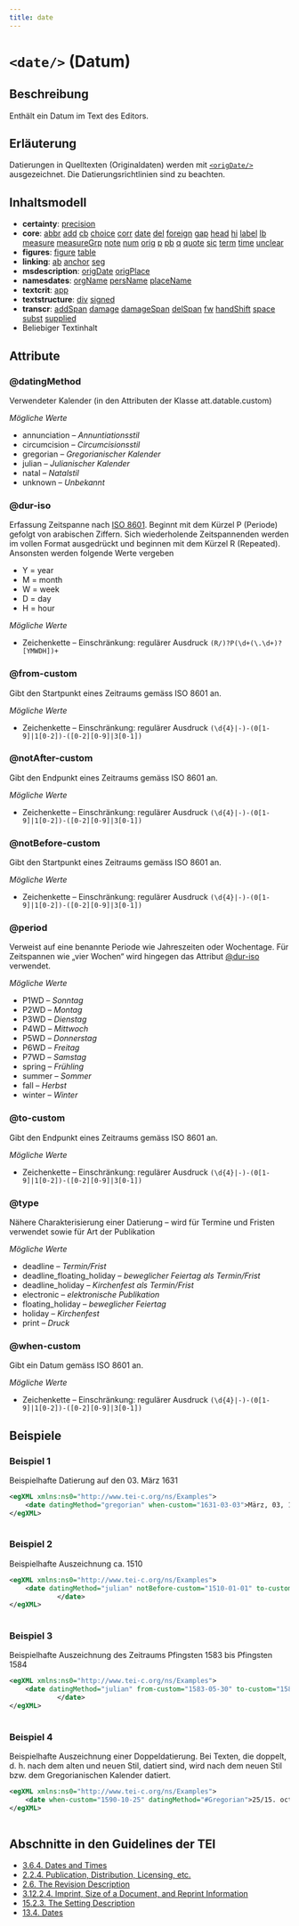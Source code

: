 ```yaml
---
title: date
---
```




# `<date/>` (Datum)

## Beschreibung

Enthält ein Datum im Text des Editors.

## Erläuterung

Datierungen in Quelltexten (Originaldaten) werden mit [`<origDate/>`](origDate.md)  ausgezeichnet. Die Datierungsrichtlinien sind zu beachten.

## Inhaltsmodell

- **certainty**: [precision](precision.md)
- **core**: [abbr](abbr.md) [add](add.md) [cb](cb.md) [choice](choice.md) [corr](corr.md) [date](date.md) [del](del.md) [foreign](foreign.md) [gap](gap.md) [head](head.md) [hi](hi.md) [label](label.md) [lb](lb.md) [measure](measure.md) [measureGrp](measureGrp.md) [note](note.md) [num](num.md) [orig](orig.md) [p](p.md) [pb](pb.md) [q](q.md) [quote](quote.md) [sic](sic.md) [term](term.md) [time](time.md) [unclear](unclear.md)
- **figures**: [figure](figure.md) [table](table.md)
- **linking**: [ab](ab.md) [anchor](anchor.md) [seg](seg.md)
- **msdescription**: [origDate](origDate.md) [origPlace](origPlace.md)
- **namesdates**: [orgName](orgName.md) [persName](persName.md) [placeName](placeName.md)
- **textcrit**: [app](app.md)
- **textstructure**: [div](div.md) [signed](signed.md)
- **transcr**: [addSpan](addSpan.md) [damage](damage.md) [damageSpan](damageSpan.md) [delSpan](delSpan.md) [fw](fw.md) [handShift](handShift.md) [space](space.md) [subst](subst.md) [supplied](supplied.md)
- Beliebiger Textinhalt

## Attribute

### @datingMethod

Verwendeter Kalender (in den Attributen der Klasse att.datable.custom) 

*Mögliche Werte*

- annunciation – *Annuntiationsstil*
- circumcision – *Circumcisionsstil*
- gregorian – *Gregorianischer Kalender*
- julian – *Julianischer Kalender*
- natal – *Natalstil*
- unknown – *Unbekannt*

### @dur-iso

Erfassung Zeitspanne nach [ISO 8601](https://de.wikipedia.org/wiki/ISO_8601#Zeitspannen). Beginnt mit dem Kürzel P (Periode) gefolgt von arabischen Ziffern. Sich wiederholende Zeitspannenden werden im vollen Format ausgedrückt und beginnen mit dem Kürzel R (Repeated). Ansonsten werden folgende Werte vergeben

- Y = year
- M = month
- W = week
- D = day
- H = hour

*Mögliche Werte*

- Zeichenkette – Einschränkung: regulärer Ausdruck `(R/)?P(\d+(\.\d+)?[YMWDH])+`

### @from-custom

Gibt den Startpunkt eines Zeitraums gemäss ISO 8601 an. 

*Mögliche Werte*

- Zeichenkette – Einschränkung: regulärer Ausdruck `(\d{4}|-)-(0[1-9]|1[0-2])-([0-2][0-9]|3[0-1])`

### @notAfter-custom

Gibt den Endpunkt eines Zeitraums gemäss ISO 8601 an. 

*Mögliche Werte*

- Zeichenkette – Einschränkung: regulärer Ausdruck `(\d{4}|-)-(0[1-9]|1[0-2])-([0-2][0-9]|3[0-1])`

### @notBefore-custom

Gibt den Startpunkt eines Zeitraums gemäss ISO 8601 an. 

*Mögliche Werte*

- Zeichenkette – Einschränkung: regulärer Ausdruck `(\d{4}|-)-(0[1-9]|1[0-2])-([0-2][0-9]|3[0-1])`

### @period

Verweist auf eine benannte Periode wie Jahreszeiten oder Wochentage. Für Zeitspannen wie „vier Wochen“ wird hingegen das Attribut [@dur-iso](#dur-iso)  verwendet.

*Mögliche Werte*

- P1WD – *Sonntag*
- P2WD – *Montag*
- P3WD – *Dienstag*
- P4WD – *Mittwoch*
- P5WD – *Donnerstag*
- P6WD – *Freitag*
- P7WD – *Samstag*
- spring – *Frühling*
- summer – *Sommer*
- fall – *Herbst*
- winter – *Winter*

### @to-custom

Gibt den Endpunkt eines Zeitraums gemäss ISO 8601 an. 

*Mögliche Werte*

- Zeichenkette – Einschränkung: regulärer Ausdruck `(\d{4}|-)-(0[1-9]|1[0-2])-([0-2][0-9]|3[0-1])`

### @type

Nähere Charakterisierung einer Datierung – wird für Termine und Fristen verwendet sowie für Art der Publikation 

*Mögliche Werte*

- deadline – *Termin/Frist*
- deadline_floating_holiday – *beweglicher Feiertag als Termin/Frist*
- deadline_holiday – *Kirchenfest als Termin/Frist*
- electronic – *elektronische Publikation*
- floating_holiday – *beweglicher Feiertag*
- holiday – *Kirchenfest*
- print – *Druck*

### @when-custom

Gibt ein Datum gemäss ISO 8601 an.

*Mögliche Werte*

- Zeichenkette – Einschränkung: regulärer Ausdruck `(\d{4}|-)-(0[1-9]|1[0-2])-([0-2][0-9]|3[0-1])`

## Beispiele

### Beispiel 1

Beispielhafte Datierung auf den 03. März 1631

```xml
<egXML xmlns:ns0="http://www.tei-c.org/ns/Examples">
    <date datingMethod="gregorian" when-custom="1631-03-03">März, 03, 1631</date>
</egXML>
               
```

### Beispiel 2

Beispielhafte Auszeichnung ca. 1510

```xml
<egXML xmlns:ns0="http://www.tei-c.org/ns/Examples">
    <date datingMethod="julian" notBefore-custom="1510-01-01" to-custom="1515-12-31">ca. 1510
            </date>
</egXML>
               
```

### Beispiel 3

Beispielhafte Auszeichnung des Zeitraums Pfingsten 1583 bis Pfingsten 1584

```xml
<egXML xmlns:ns0="http://www.tei-c.org/ns/Examples">
    <date datingMethod="julian" from-custom="1583-05-30" to-custom="1584-05-21">von Pfingstmontag 1583 bis Pfingstmontag 1584
            </date>
</egXML>
               
```

### Beispiel 4

Beispielhafte Auszeichnung einer Doppeldatierung. Bei Texten, die doppelt, d. h. nach dem alten und neuen Stil, datiert sind, wird nach dem neuen Stil bzw. dem Gregorianischen Kalender datiert.

```xml
<egXML xmlns:ns0="http://www.tei-c.org/ns/Examples">
    <date when-custom="1590-10-25" datingMethod="#Gregorian">25/15. octobris anno 90</date>
</egXML>
               
```

## Abschnitte in den Guidelines der TEI

- [3.6.4. Dates and Times](https://www.tei-c.org/release/doc/tei-p5-doc/en/html/CO.html#CONADA)
- [2.2.4. Publication, Distribution, Licensing, etc.](https://www.tei-c.org/release/doc/tei-p5-doc/en/html/HD.html#HD24)
- [2.6. The Revision Description](https://www.tei-c.org/release/doc/tei-p5-doc/en/html/HD.html#HD6)
- [3.12.2.4. Imprint, Size of a Document, and Reprint Information](https://www.tei-c.org/release/doc/tei-p5-doc/en/html/CO.html#COBICOI)
- [15.2.3. The Setting Description](https://www.tei-c.org/release/doc/tei-p5-doc/en/html/CC.html#CCAHSE)
- [13.4. Dates](https://www.tei-c.org/release/doc/tei-p5-doc/en/html/ND.html#NDDATE)